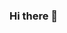 ### Hi there 👋

<!--
**olivershot1/olivershot1** is a ✨ _special_ ✨ repository because its `README.md` (this file) appears on your GitHub profile.

 🔭 I’m currently working on fivem main scripting
 🌱 I’m currently learning JS and
 👯 I’m looking to collaborate on nothing as of yet 
 🤔 I’m looking for help with nothing as of yet 
 💬 Ask me about anything
 📫 How to reach me: you got here from my discord profile
 ⚡ Fun fact: im every boring
 
ill update this when i can be bothered to
-->
